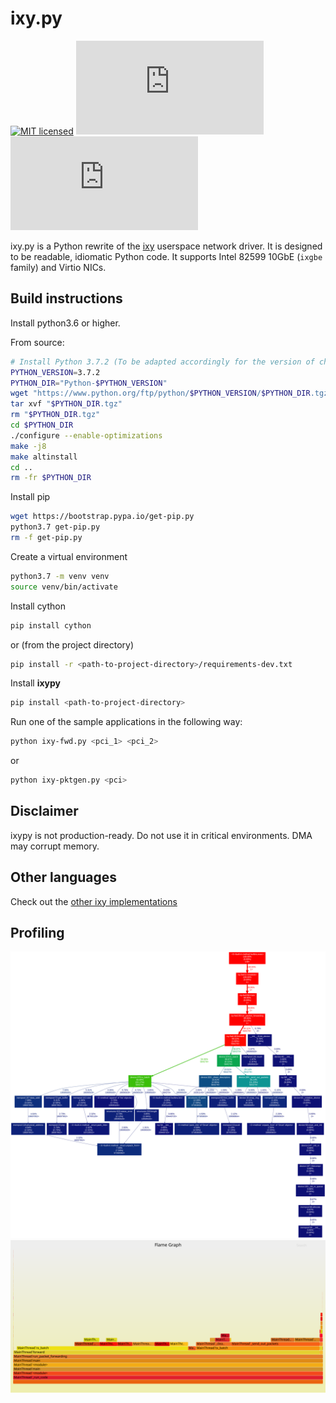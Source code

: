 # ixy.py
[![MIT licensed](https://img.shields.io/badge/license-MIT-blue.svg)](./LICENSE)
[![](https://tokei.rs/b1/github/ixy-languages/ixy.py?category=code)](https://github.com/ixy-languages/ixy.py)
[![](https://tokei.rs/b1/github/ixy-languages/ixy.py?category=comments)](https://github.com/ixy-languages/ixy.py)

ixy.py is a Python rewrite of the [ixy](https://github.com/emmericp/ixy) userspace network driver.
It is designed to be readable, idiomatic Python code.
It supports Intel 82599 10GbE (`ixgbe` family) and Virtio NICs.


## Build instructions
Install python3.6 or higher.

From source:
``` bash
# Install Python 3.7.2 (To be adapted accordingly for the version of choice)
PYTHON_VERSION=3.7.2
PYTHON_DIR="Python-$PYTHON_VERSION"
wget "https://www.python.org/ftp/python/$PYTHON_VERSION/$PYTHON_DIR.tgz"
tar xvf "$PYTHON_DIR.tgz"
rm "$PYTHON_DIR.tgz"
cd $PYTHON_DIR
./configure --enable-optimizations
make -j8
make altinstall
cd ..
rm -fr $PYTHON_DIR
```

Install pip
``` bash
wget https://bootstrap.pypa.io/get-pip.py
python3.7 get-pip.py
rm -f get-pip.py
```

Create a virtual environment
``` bash
python3.7 -m venv venv
source venv/bin/activate
```

Install cython
``` bash
pip install cython
```
or (from the project directory)
``` bash
pip install -r <path-to-project-directory>/requirements-dev.txt
```

Install __ixypy__
``` bash
pip install <path-to-project-directory>
```

Run one of the sample applications in the following way:
``` bash
python ixy-fwd.py <pci_1> <pci_2>
```
or
``` bash
python ixy-pktgen.py <pci>
```

## Disclaimer
ixypy is not production-ready. Do not use it in critical environments. DMA may corrupt memory.

## Other languages
Check out the [other ixy implementations](https://github.com/ixy-languages)

## Profiling
![DotGraph](docs/profiling/cprof.svg?sanitize=true)
![Flamegraph](docs/profiling/flamegraph.svg?sanitize=true)
